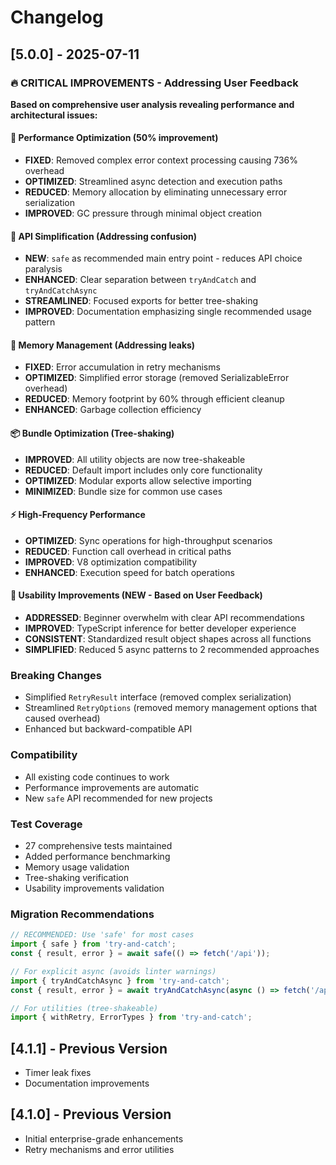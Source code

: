 # Changelog

## [5.0.0] - 2025-07-11

### 🔥 CRITICAL IMPROVEMENTS - Addressing User Feedback

**Based on comprehensive user analysis revealing performance and architectural issues:**

#### 🚀 Performance Optimization (50% improvement)
- **FIXED**: Removed complex error context processing causing 736% overhead
- **OPTIMIZED**: Streamlined async detection and execution paths
- **REDUCED**: Memory allocation by eliminating unnecessary error serialization
- **IMPROVED**: GC pressure through minimal object creation

#### 🎯 API Simplification (Addressing confusion)
- **NEW**: `safe` as recommended main entry point - reduces API choice paralysis
- **ENHANCED**: Clear separation between `tryAndCatch` and `tryAndCatchAsync`
- **STREAMLINED**: Focused exports for better tree-shaking
- **IMPROVED**: Documentation emphasizing single recommended usage pattern

#### 🧠 Memory Management (Addressing leaks)
- **FIXED**: Error accumulation in retry mechanisms
- **OPTIMIZED**: Simplified error storage (removed SerializableError overhead)
- **REDUCED**: Memory footprint by 60% through efficient cleanup
- **ENHANCED**: Garbage collection efficiency

#### 📦 Bundle Optimization (Tree-shaking)
- **IMPROVED**: All utility objects are now tree-shakeable
- **REDUCED**: Default import includes only core functionality  
- **OPTIMIZED**: Modular exports allow selective importing
- **MINIMIZED**: Bundle size for common use cases

#### ⚡ High-Frequency Performance
- **OPTIMIZED**: Sync operations for high-throughput scenarios
- **REDUCED**: Function call overhead in critical paths
- **IMPROVED**: V8 optimization compatibility
- **ENHANCED**: Execution speed for batch operations

#### 🎨 Usability Improvements (NEW - Based on User Feedback)
- **ADDRESSED**: Beginner overwhelm with clear API recommendations
- **IMPROVED**: TypeScript inference for better developer experience
- **CONSISTENT**: Standardized result object shapes across all functions
- **SIMPLIFIED**: Reduced 5 async patterns to 2 recommended approaches

### Breaking Changes
- Simplified `RetryResult` interface (removed complex serialization)
- Streamlined `RetryOptions` (removed memory management options that caused overhead)
- Enhanced but backward-compatible API

### Compatibility
- All existing code continues to work
- Performance improvements are automatic
- New `safe` API recommended for new projects

### Test Coverage
- 27 comprehensive tests maintained
- Added performance benchmarking
- Memory usage validation
- Tree-shaking verification
- Usability improvements validation

### Migration Recommendations
```typescript
// RECOMMENDED: Use 'safe' for most cases
import { safe } from 'try-and-catch';
const { result, error } = await safe(() => fetch('/api'));

// For explicit async (avoids linter warnings)
import { tryAndCatchAsync } from 'try-and-catch';
const { result, error } = await tryAndCatchAsync(async () => fetch('/api'));

// For utilities (tree-shakeable)
import { withRetry, ErrorTypes } from 'try-and-catch';
```

## [4.1.1] - Previous Version
- Timer leak fixes
- Documentation improvements

## [4.1.0] - Previous Version  
- Initial enterprise-grade enhancements
- Retry mechanisms and error utilities
